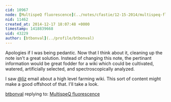 ```yaml
---
cid: 10967
node: [MultispeQ fluorescence](../notes/cfastie/12-15-2014/multispeq-fluorescence)
nid: 11462
created_at: 2014-12-17 18:07:48 +0000
timestamp: 1418839668
uid: 43229
author: [btbonval](../profile/btbonval)
---
```


Apologies if I was being pedantic. Now that I think about it, cleaning up the note isn't a great solution. Instead of changing this note, the pertinant information would be great fodder for a wiki which could be cultivated, watered, artificially selected, and spectroscopically analyzed.

I saw [@liz](/profile/liz) email about a high level farming wiki. This sort of content might make a good offshoot of that. I'll take a look.

[btbonval](../profile/btbonval) replying to: [MultispeQ fluorescence](../notes/cfastie/12-15-2014/multispeq-fluorescence)

